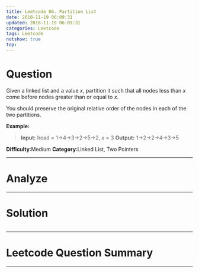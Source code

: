 ```yaml
---
title: Leetcode 86. Partition List
date: 2018-11-19 06:09:31
updated: 2018-11-19 06:09:31
categories: Leetcode
tags: Leetcode
notshow: true
top:
---
```


# Question

Given a linked list and a value  _x_, partition it such that all nodes less than  _x_  come before nodes greater than or equal to  _x_.

You should preserve the original relative order of the nodes in each of the two partitions.

**Example:**

> **Input:** head = 1->4->3->2->5->2, _x_ = 3
> **Output:** 1->2->2->4->3->5

**Difficulty**:Medium
**Category**:Linked List, Two Pointers

<!-- more -->

------------

# Analyze

------------

# Solution

```cpp

```

------------

# Leetcode Question Summary


------------
